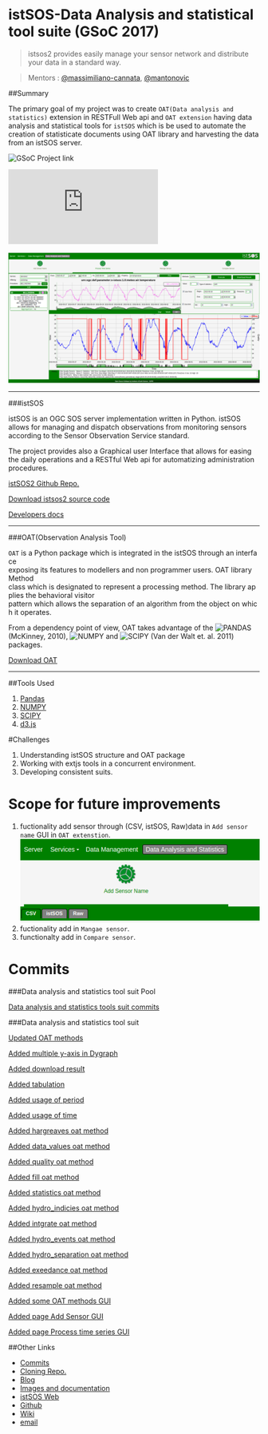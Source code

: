 # istSOS-Data Analysis and statistical tool suite (GSoC 2017)
> istsos2 provides easily manage your sensor network and distribute your data in a standard way.

>Mentors : [@massimiliano-cannata](https://github.com/massimiliano-cannata), [@mantonovic](https://github.com/mantonovic)

##Summary

The primary goal of my project was to create `OAT(Data analysis and statistics)` extension in RESTFull Web api and `OAT extension` having data analysis and statistical tools for `istSOS` which is be used to automate the creation of statisticate documents using OAT library and harvesting the data from an istSOS server.

![GSoC Project link](https://summerofcode.withgoogle.com/projects/#6301175977607168)

![Implemented OAT methods](https://github.com/rahulworld/Data-analysis/blob/master/examples/README.md)

![OAT Extension](images/quality1.png)

---
###istSOS

istSOS is an OGC SOS server implementation written in Python. istSOS allows for managing and dispatch observations from monitoring sensors according to the Sensor Observation Service standard.

The project provides also a Graphical user Interface that allows for easing the daily operations and a RESTful Web api for automatizing administration procedures.

[istSOS2 Github Repo.](https://github.com/istSOS/istsos2)

[Download istsos2 source code](https://sourceforge.net/projects/istsos/)

[Developers docs](http://istsos.org/en/latest/doc/#developers-docs)

---

###OAT(Observation Analysis Tool)

`OAT` is a Python package which is integrated in the istSOS through an interface exposing its features to modellers and non programmer users. OAT library Method class which is designated to represent a processing method. The library applies the behavioral visitor pattern which allows the separation of an algorithm from the object on which it operates.

From a dependency point of view, OAT takes advantage of the ![PANDAS](http://pandas.pydata.org/)(McKinney, 2010), ![NUMPY](http://www.numpy.org/) and ![SCIPY](https://www.scipy.org/) (Van der Walt et. al. 2011) packages.

[Download OAT](http://www.freewat.eu/)

---

##Tools Used

1. [Pandas](http://pandas.pydata.org/)
2. [NUMPY](http://www.numpy.org/)
3. [SCIPY](https://www.scipy.org/)
4. [d3.js](https://github.com/ruby-prof/ruby-prof)

#Challenges
1. Understanding istSOS structure and OAT package
2. Working with extjs tools in a concurrent environment.
3. Developing consistent suits.

# Scope for future improvements
1. fuctionality add sensor through (CSV, istSOS, Raw)data in `Add sensor name` GUI in `OAT extenstion`.
![Add sensor name](images/addSensorName.png)
2. fuctionality add in `Mangae sensor`.
3. functionalty add in `Compare sensor`.

# Commits

###Data analysis and statistics tool suit Pool

[Data analysis and statistics tools suit commits](https://github.com/rahulworld/Data-analysis/commits/master)

###Data analysis and statistics tool suit

[Updated OAT methods](https://github.com/rahulworld/Data-analysis/commit/8ab10fbb74331fe5ad85237e14996a2b207be79d)

[Added multiple y-axis in Dygraph](https://github.com/rahulworld/Data-analysis/commit/d6b25967fd46c4c7c4f371376089f8d9f212d0a0)

[Added download result](https://github.com/rahulworld/Data-analysis/commit/dfa2c7e131c3b1a899ddd1a25291fe2e9c5a339d)

[Added tabulation](https://github.com/rahulworld/Data-analysis/commit/bd434114a6c6bf66031de56d067f00e09fa41ff1)

[Added usage of period](https://github.com/rahulworld/Data-analysis/commit/c61b096af2f8dc12257caa0d20279584e1dffbf0)

[Added usage of time](https://github.com/rahulworld/Data-analysis/commit/d3ba63b7ab9fd7011b66903c85b4dcf2af723b41)

[Added hargreaves oat method](https://github.com/rahulworld/Data-analysis/commit/2972711b9db4ed50d840cb7862bcd4743b804683)

[Added data_values oat method](https://github.com/rahulworld/Data-analysis/commit/a681def7a961d243e4bcef6d8634c81d21a47eb5)

[Added quality oat method](https://github.com/rahulworld/Data-analysis/commit/655069f461243cfd96774bc1cd85ad8192867d02)

[Added fill oat method](https://github.com/rahulworld/Data-analysis/commit/15bf91e0a7a7338813fed5f014125b6b4ac583da)

[Added statistics oat method](https://github.com/rahulworld/Data-analysis/commit/8e380f6f0b1acf38ac85beeea8ed97cf696fe610)

[Added hydro_indicies oat method](https://github.com/rahulworld/Data-analysis/commit/8f8795257dbc399d93ad1eb20f7d3c60c41f9319)

[Added intgrate oat method](https://github.com/rahulworld/Data-analysis/commit/ccf52ee83a4cc445c5774c3599f7e36cc38a170e)

[Added hydro_events oat method](https://github.com/rahulworld/Data-analysis/commit/2b7b36ea0efe0d22b02c95b19e33826982bf545a)

[Added hydro_separation oat method](https://github.com/rahulworld/Data-analysis/commit/4a347d800660ccd612f8493ce2f38b14491ae286)

[Added exeedance oat method](https://github.com/rahulworld/Data-analysis/commit/dde68648c26928d27d728a793ffd8cf946adfddd)

[Added resample oat method](https://github.com/rahulworld/Data-analysis/commit/1083c47c0ded0e7aaf285ea14041ae194b72aa27)

[Added some OAT methods GUI](https://github.com/rahulworld/Data-analysis/commit/7096bc88ceb2ab493ce915f6420b8855cfcfba43)

[Added page Add Sensor GUI](https://github.com/rahulworld/Data-analysis/commit/48173aa5ed562987bc5d0dee429bb060845181a0)

[Added page Process time series GUI](https://github.com/rahulworld/Data-analysis/commit/b9269e911eab22a36dbfffc653abb7efcbebbba8)

##Other Links
* [Commits](https://github.com/rahulworld/Data-analysis/commits/master)
* [Cloning Repo.](https://github.com/istSOS/istsos2)
* [Blog](https://rahulworld.github.io/GSoC.html)
* [Images and documentation](https://github.com/rahulworld/Data-analysis/blob/master/examples/README.md)
* [istSOS Web](http://istsos.org/)
* [Github](https://github.com/rahulworld)
* [Wiki](https://wiki.osgeo.org/wiki/GSoC_17:_istSOS-Data_analysis_and_statistical_tools_suite)
* [email](rahulnitsxr@gmail.com)